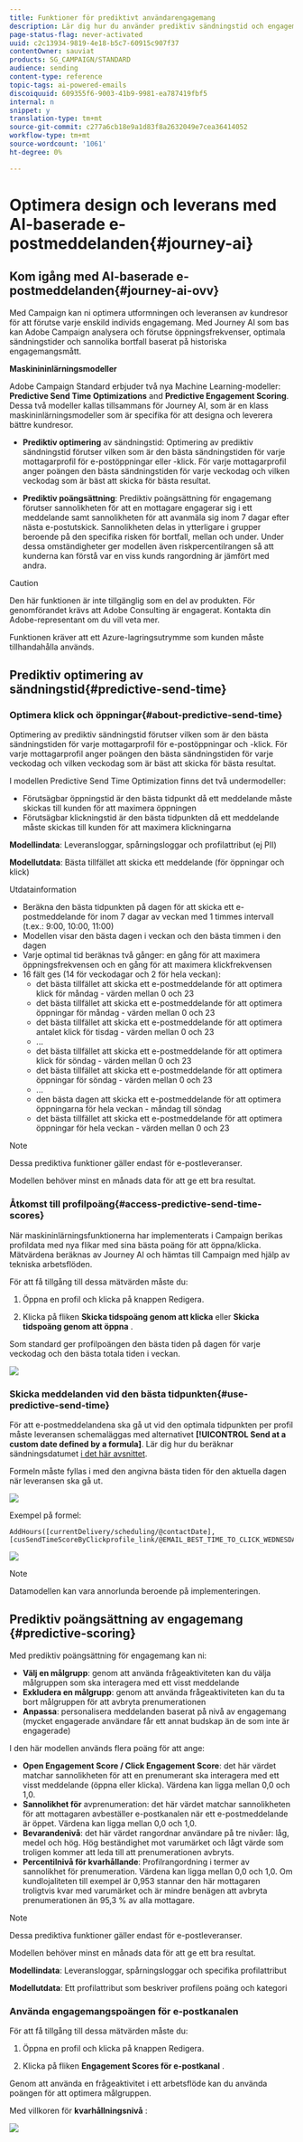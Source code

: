 ```yaml
---
title: Funktioner för prediktivt användarengagemang
description: Lär dig hur du använder prediktiv sändningstid och engagemangsbedömning.
page-status-flag: never-activated
uuid: c2c13934-9819-4e18-b5c7-60915c907f37
contentOwner: sauviat
products: SG_CAMPAIGN/STANDARD
audience: sending
content-type: reference
topic-tags: ai-powered-emails
discoiquuid: 609355f6-9003-41b9-9981-ea787419fbf5
internal: n
snippet: y
translation-type: tm+mt
source-git-commit: c277a6cb18e9a1d83f8a2632049e7cea36414052
workflow-type: tm+mt
source-wordcount: '1061'
ht-degree: 0%

---
```



# Optimera design och leverans med AI-baserade e-postmeddelanden{#journey-ai}

## Kom igång med AI-baserade e-postmeddelanden{#journey-ai-ovv}

Med Campaign kan ni optimera utformningen och leveransen av kundresor för att förutse varje enskild individs engagemang. Med Journey AI som bas kan Adobe Campaign analysera och förutse öppningsfrekvenser, optimala sändningstider och sannolika bortfall baserat på historiska engagemangsmått.

**Maskinininlärningsmodeller**

Adobe Campaign Standard erbjuder två nya Machine Learning-modeller: **Predictive Send Time Optimizations** and **Predictive Engagement Scoring**. Dessa två modeller kallas tillsammans för Journey AI, som är en klass maskininlärningsmodeller som är specifika för att designa och leverera bättre kundresor.

* **Prediktiv optimering** av sändningstid: Optimering av prediktiv sändningstid förutser vilken som är den bästa sändningstiden för varje mottagarprofil för e-postöppningar eller -klick. För varje mottagarprofil anger poängen den bästa sändningstiden för varje veckodag och vilken veckodag som är bäst att skicka för bästa resultat.

* **Prediktiv poängsättning**: Prediktiv poängsättning för engagemang förutser sannolikheten för att en mottagare engagerar sig i ett meddelande samt sannolikheten för att avanmäla sig inom 7 dagar efter nästa e-postutskick. Sannolikheten delas in ytterligare i grupper beroende på den specifika risken för bortfall, mellan och under. Under dessa omständigheter ger modellen även riskpercentilrangen så att kunderna kan förstå var en viss kunds rangordning är jämfört med andra.

>[!CAUTION]
>Den här funktionen är inte tillgänglig som en del av produkten. För genomförandet krävs att Adobe Consulting är engagerat. Kontakta din Adobe-representant om du vill veta mer.
>
>Funktionen kräver att ett Azure-lagringsutrymme som kunden måste tillhandahålla används.

## Prediktiv optimering av sändningstid{#predictive-send-time}

### Optimera klick och öppningar{#about-predictive-send-time}

Optimering av prediktiv sändningstid förutser vilken som är den bästa sändningstiden för varje mottagarprofil för e-postöppningar och -klick. För varje mottagarprofil anger poängen den bästa sändningstiden för varje veckodag och vilken veckodag som är bäst att skicka för bästa resultat.

I modellen Predictive Send Time Optimization finns det två undermodeller:
* Förutsägbar öppningstid är den bästa tidpunkt då ett meddelande måste skickas till kunden för att maximera öppningen
* Förutsägbar klickningstid är den bästa tidpunkten då ett meddelande måste skickas till kunden för att maximera klickningarna

**Modellindata**: Leveransloggar, spårningsloggar och profilattribut (ej PII)

**Modellutdata**: Bästa tillfället att skicka ett meddelande (för öppningar och klick)


Utdatainformation

* Beräkna den bästa tidpunkten på dagen för att skicka ett e-postmeddelande för inom 7 dagar av veckan med 1 timmes intervall (t.ex.: 9:00, 10:00, 11:00)
* Modellen visar den bästa dagen i veckan och den bästa timmen i den dagen
* Varje optimal tid beräknas två gånger: en gång för att maximera öppningsfrekvensen och en gång för att maximera klickfrekvensen
* 16 fält ges (14 för veckodagar och 2 för hela veckan):
   * det bästa tillfället att skicka ett e-postmeddelande för att optimera klick för måndag - värden mellan 0 och 23
   * det bästa tillfället att skicka ett e-postmeddelande för att optimera öppningar för måndag - värden mellan 0 och 23
   * det bästa tillfället att skicka ett e-postmeddelande för att optimera antalet klick för tisdag - värden mellan 0 och 23
   * ...
   * det bästa tillfället att skicka ett e-postmeddelande för att optimera klick för söndag - värden mellan 0 och 23
   * det bästa tillfället att skicka ett e-postmeddelande för att optimera öppningar för söndag - värden mellan 0 och 23
   * ...
   * den bästa dagen att skicka ett e-postmeddelande för att optimera öppningarna för hela veckan - måndag till söndag
   * det bästa tillfället att skicka ett e-postmeddelande för att optimera öppningar för hela veckan - värden mellan 0 och 23

>[!NOTE]
>
>Dessa prediktiva funktioner gäller endast för e-postleveranser.
>
>Modellen behöver minst en månads data för att ge ett bra resultat.


### Åtkomst till profilpoäng{#access-predictive-send-time-scores}

När maskininlärningsfunktionerna har implementerats i Campaign berikas profildata med nya flikar med sina bästa poäng för att öppna/klicka. Mätvärdena beräknas av Journey AI och hämtas till Campaign med hjälp av tekniska arbetsflöden.

För att få tillgång till dessa mätvärden måste du:

1. Öppna en profil och klicka på knappen Redigera.

1. Klicka på fliken **Skicka tidspoäng genom att klicka** eller **Skicka tidspoäng genom att öppna** .

Som standard ger profilpoängen den bästa tiden på dagen för varje veckodag och den bästa totala tiden i veckan.

![](assets/do-not-localize/SendTimeScore.png)

### Skicka meddelanden vid den bästa tidpunkten{#use-predictive-send-time}

För att e-postmeddelandena ska gå ut vid den optimala tidpunkten per profil måste leveransen schemaläggas med alternativet **[!UICONTROL Send at a custom date defined by a formula]**.
Lär dig hur du beräknar sändningsdatumet [i det här avsnittet](../../sending/using/computing-the-sending-date.md).

Formeln måste fyllas i med den angivna bästa tiden för den aktuella dagen när leveransen ska gå ut.

![](assets/do-not-localize/ComputeSendingDate.png)

Exempel på formel:

```
AddHours([currentDelivery/scheduling/@contactDate], 
[cusSendTimeScoreByClickprofile_link/@EMAIL_BEST_TIME_TO_CLICK_WEDNESDAY])
```

![](assets/do-not-localize/SendingDateFormula.png)

>[!NOTE]
>
>Datamodellen kan vara annorlunda beroende på implementeringen.



## Prediktiv poängsättning av engagemang {#predictive-scoring}

Med prediktiv poängsättning för engagemang kan ni:

* **Välj en målgrupp**: genom att använda frågeaktiviteten kan du välja målgruppen som ska interagera med ett visst meddelande
* **Exkludera en målgrupp**: genom att använda frågeaktiviteten kan du ta bort målgruppen för att avbryta prenumerationen
* **Anpassa**: personalisera meddelanden baserat på nivå av engagemang (mycket engagerade användare får ett annat budskap än de som inte är engagerade)

I den här modellen används flera poäng för att ange:

* **Open Engagement Score / Click Engagement Score**: det här värdet matchar sannolikheten för att en prenumerant ska interagera med ett visst meddelande (öppna eller klicka). Värdena kan ligga mellan 0,0 och 1,0.
* **Sannolikhet för** avprenumeration: det här värdet matchar sannolikheten för att mottagaren avbeställer e-postkanalen när ett e-postmeddelande är öppet. Värdena kan ligga mellan 0,0 och 1,0.
* **Bevarandenivå**:  det här värdet rangordnar användare på tre nivåer: låg, medel och hög. Hög beständighet mot varumärket och lågt värde som troligen kommer att leda till att prenumerationen avbryts.
* **Percentilnivå för kvarhållande**: Profilrangordning i termer av sannolikhet för prenumeration. Värdena kan ligga mellan 0,0 och 1,0. Om kundlojaliteten till exempel är 0,953 stannar den här mottagaren troligtvis kvar med varumärket och är mindre benägen att avbryta prenumerationen än 95,3 % av alla mottagare.

>[!NOTE]
>
>Dessa prediktiva funktioner gäller endast för e-postleveranser.
>
>Modellen behöver minst en månads data för att ge ett bra resultat.


**Modellindata**: Leveransloggar, spårningsloggar och specifika profilattribut

**Modellutdata**: Ett profilattribut som beskriver profilens poäng och kategori


### Använda engagemangspoängen för e-postkanalen

För att få tillgång till dessa mätvärden måste du:

1. Öppna en profil och klicka på knappen Redigera.

1. Klicka på fliken **Engagement Scores för e-postkanal** .

Genom att använda en frågeaktivitet i ett arbetsflöde kan du använda poängen för att optimera målgruppen.

Med villkoren för **kvarhållningsnivå** :

![](assets/do-not-localize/predictive_score_query.png)























